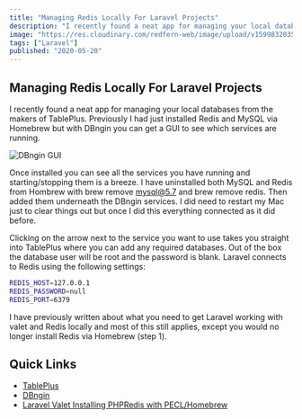 ```yaml
---
title: "Managing Redis Locally For Laravel Projects"
description: "I recently found a neat app for managing your local databases from the makers of TablePlus. Previously I had just installed Redis and MySQL via Homebrew but with DBngin you can get a GUI to see which services are running."
image: "https://res.cloudinary.com/redfern-web/image/upload/v1599832035/redfern-dev/png/laravel.png"
tags: ["Laravel"]
published: "2020-05-20"
---
```


## Managing Redis Locally For Laravel Projects

I recently found a neat app for managing your local databases from the makers of TablePlus. Previously I had just installed Redis and MySQL via Homebrew but with DBngin you can get a GUI to see which services are running.

![DBngin GUI](https://res.cloudinary.com/redfern-web/image/upload/v1597786324/redfern-dev/png/Screenshot-2020-05-20-at-22.03.53.png)

Once installed you can see all the services you have running and starting/stopping them is a breeze. I have uninstalled both MySQL and Redis from Hombrew with brew remove mysql@5.7 and brew remove redis. Then added them underneath the DBngin services. I did need to restart my Mac just to clear things out but once I did this everything connected as it did before.

Clicking on the arrow next to the service you want to use takes you straight into TablePlus where you can add any required databases. Out of the box the database user will be root and the password is blank. Laravel connects to Redis using the following settings:

```bash
REDIS_HOST=127.0.0.1
REDIS_PASSWORD=null
REDIS_PORT=6379
```

I have previously written about what you need to get Laravel working with valet and Redis locally and most of this still applies, except you would no longer install Redis via Homebrew (step 1).

## Quick Links

- [TablePlus](https://tableplus.com/)
- [DBngin](https://dbngin.com/)
- [Laravel Valet Installing PHPRedis with PECL/Homebrew](https://www.redfern.dev/managing-redis-locally-for-laravel-projects/laravel-valet-installing-phpredis-with-pecl-homebrew)
